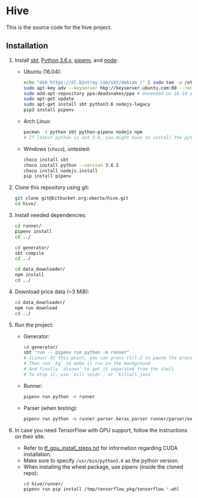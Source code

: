 # Hive

This is the source code for the hive project.

## Installation

1. Install [sbt][sbt], [Python 3.6.x][python36], [pipenv][pipenv], and [node][node]:
    * Ubuntu (16.04):
        ```bash
        echo "deb https://dl.bintray.com/sbt/debian /" | sudo tee -a /etc/apt/sources.list.d/sbt.list
        sudo apt-key adv --keyserver hkp://keyserver.ubuntu.com:80 --recv 2EE0EA64E40A89B84B2DF73499E82A75642AC823
        sudo add-apt-repository ppa:deadsnakes/ppa # Unneeded on 16.10 and above
        sudo apt-get update
        sudo apt-get install sbt python3.6 nodejs-legacy
        pip3 install pipenv
        ```
    * Arch Linux:
        ```bash
        pacman -S python sbt python-pipenv nodejs npm
        # If latest python is not 3.6, you might have to install the python36 package
        ```
    * Windows (`choco`), untested:
        ```bash
        choco install sbt
        choco install python --version 3.6.5
        choco install nodejs.install
        pip install pipenv
        ```

2. Clone this repository using git:
    ```bash
    git clone git@bitbucket.org:obecto/hive.git
    cd hive/
    ```

3. Install needed dependencies:
    ```bash
    cd runner/
    pipenv install
    cd ../
    ```
    ```bash
    cd generator/
    sbt compile
    cd ../
    ```
    ```bash
    cd data_downloader/
    npm install
    cd ../
    ```

4. Download price data (~3 MiB):
    ```bash
    cd data_downloader/
    npm run download
    cd ../
    ```

5. Run the project:
    * Generator:
        ```bash
        cd generator/
        sbt "run -- pipenv run python -m runner"
        # (Linux) At this point, you can press Ctrl-Z to pause the process
        # Then run `bg` to make it run in the background
        # And finally `disown` to get it separated from the shell
        # To stop it, use `kill <pid>`, or `killall java`
        ```
    * Runner:
        ```bash
        pipenv run python -m runner
        ```
    * Parser (when testing):
        ```bash
        pipenv run python -m runner.parser.keras_parser runner/parser/examples/merge.json
        ```

6. In case you need TensorFlow with GPU support, follow the instructions on their site.
    * Refer to [tf_gpu_install_steps.txt](./tf_gpu_install_steps.txt) for information regarding CUDA installation.
    * Make sure to specify `/usr/bin/python3.6` as the python version.
    * When installing the wheel package, use pipenv (inside the cloned repo):
        ```bash
        cd hive/runner/
        pipenv run pip install /tmp/tensorflow_pkg/tensorflow.*.whl
        ```

[sbt]: https://www.scala-sbt.org/download.html
[python36]: https://www.python.org/downloads/release/python-365/
[pipenv]: https://docs.pipenv.org/#install-pipenv-today
[node]: https://nodejs.org/en/download/

